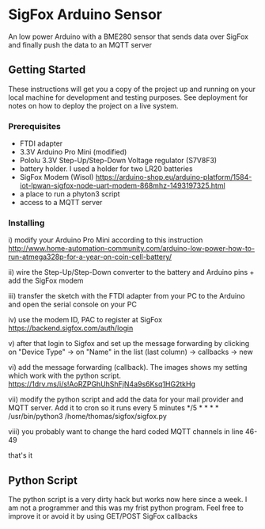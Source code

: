 # SigFox Arduino Sensor   

An low power Arduino with a BME280 sensor that sends data over SigFox and finally push the data to an MQTT server  

## Getting Started

These instructions will get you a copy of the project up and running on your local machine for development and testing purposes. See deployment for notes on how to deploy the project on a live system.

### Prerequisites

- FTDI adapter
- 3.3V Arduino Pro Mini (modified)
- Pololu 3.3V Step-Up/Step-Down Voltage regulator (S7V8F3)
- battery holder. I used a holder for two LR20 batteries
- SigFox Modem (Wisol) https://arduino-shop.eu/arduino-platform/1584-iot-lpwan-sigfox-node-uart-modem-868mhz-1493197325.html
- a place to run a phyton3 script
- access to a MQTT server 

### Installing

i) modify your Arduino Pro Mini according to this instruction http://www.home-automation-community.com/arduino-low-power-how-to-run-atmega328p-for-a-year-on-coin-cell-battery/

ii) wire the Step-Up/Step-Down converter to the battery and Arduino pins + add the SigFox modem

iii) transfer the sketch with the FTDI adapter from your PC to the Arduino and open the serial console on your PC

iv)  use the modem ID, PAC to register at SigFox https://backend.sigfox.com/auth/login

v) after that login to Sigfox and set up the message forwarding by clicking on "Device Type" -> on "Name" in the list (last column) -> callbacks -> new

vi) add the message forwarding (callback). The images shows my setting which work with the python script. 
	https://1drv.ms/i/s!AoRZPGhUhShFjN4a9s6Ksq1HG2tkHg

vii) modify the python script and add the data for your mail provider and MQTT server. Add it to cron so it runs every 5 minutes
	*/5 * * * * /usr/bin/python3 /home/thomas/sigfox/sigfox.py
	
viii) you probably want to change the hard coded MQTT channels in line 46-49
	
that's it


## Python Script

The python script is a very dirty hack but works now here since a week. I am not a programmer and this was my frist python program. Feel free to improve it or avoid it by using GET/POST SigFox callbacks
